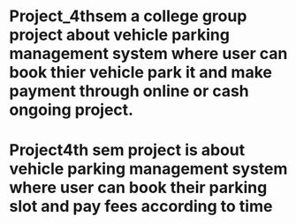 # Project_4thsem a college group project about vehicle parking management system where user can book thier vehicle park it and make payment through online or cash ongoing project.
# Project4th sem project is about vehicle parking management system where user can book their parking slot and pay fees according to time 

